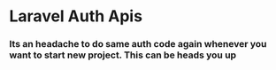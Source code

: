# Laravel Auth Apis
### Its an headache to do same auth code again whenever you want to start new project. This can be heads you up